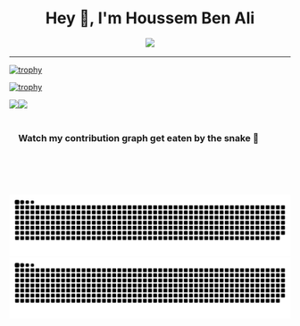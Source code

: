 
<h1 align="center">Hey 👋, I'm Houssem Ben Ali</h1>

<div align="center"><img src="https://komarev.com/ghpvc/?username=hbenali"/></div>

----

[![trophy](https://github-profile-trophy.vercel.app/?username=hbenali&theme=dracula#gh-dark-mode-only)](https://github.com/ryo-ma/github-profile-trophy#gh-dark-mode-only)

[![trophy](https://github-profile-trophy.vercel.app/?username=hbenali#gh-light-mode-only)](https://github.com/ryo-ma/github-profile-trophy#gh-light-mode-only)

<div>
  <img height="170" align="left" src="https://github-readme-stats.vercel.app/api?username=hbenali&count_private=true&show_icons=true&theme=dracula#gh-dark-mode-only" />
  <img src="https://github-readme-stats.vercel.app/api/top-langs/?username=hbenali&theme=dracula&langs_count=15&layout=compact&hide=php#gh-dark-mode-only" />
</div>
<br/>

<h3> Watch my contribution graph get eaten by the snake 🐍</h3>

<!-- platane/snk works, it just puts it on a new branch -->
![GitHub Snake Light](https://github.com/hbenali/hbenali/blob/output/github-snake.svg#gh-light-mode-only)
![GitHub Snake dark](https://github.com/hbenali/hbenali/blob/output/github-snake-dark.svg#gh-dark-mode-only)
